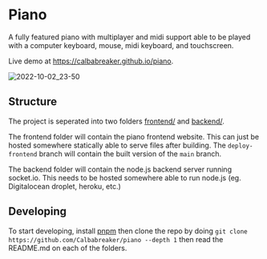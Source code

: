 # Piano

A fully featured piano with multiplayer and midi support able to be played
with a computer keyboard, mouse, midi keyboard, and touchscreen.

Live demo at https://calbabreaker.github.io/piano.

![2022-10-02_23-50](https://user-images.githubusercontent.com/57030377/193456251-ef1df795-774b-41b6-a47d-b37f5bc923c7.png)

## Structure

The project is seperated into two folders [frontend/](./frontend) and [backend/](./backend).

The frontend folder will contain the piano frontend website. This can just be
hosted somewhere statically able to serve files after building. The
`deploy-frontend` branch will contain the built version of the `main` branch.

The backend folder will contain the node.js backend server running socket.io. This needs
to be hosted somewhere able to run node.js (eg. Digitalocean droplet, heroku, etc.)

## Developing

To start developing, install [pnpm](https://pnpm.io/) then clone the
repo by doing `git clone https://github.com/Calbabreaker/piano --depth 1` then
read the README.md on each of the folders.
